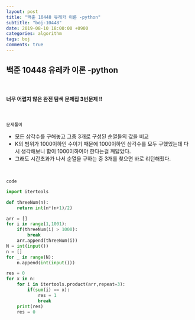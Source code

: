 ```yaml
---
layout: post
title: "백준 10448 유레카 이론 -python"
subtitle: "boj-10448"
date: 2019-08-10 18:00:00 +0900
categories: algorithm
tags: boj
comments: true
---
```


## 백준 10448 유레카 이론 -python

<br>

#### 너무 어렵지 않은 완전 탐색 문제집 3번문제 !!

<br>

`문제풀이`

- 모든 삼각수를 구해놓고 그중 3개로 구성된 순열들의 값을 비교
- K의 범위가 1000이하인 수이기 때문에 1000이하인 삼각수를 모두 구했었는데 다시 생각해보니 합이 1000이하여야 한다는걸 깨닳았다.
- 그래도 시간초과가 나서 순열을 구하는 중 3개를 찾으면 바로 리턴해줬다.

<br>

`code`

```python
import itertools

def threeNum(n):
    return int(n*(n+1)/2)

arr = []
for i in range(1,1001):
    if(threeNum(i) > 1000):
        break
    arr.append(threeNum(i))
N = int(input())
n = []
for _ in range(N):
    n.append(int(input()))

res = 0
for x in n:
    for i in itertools.product(arr,repeat=3):
        if(sum(i) == x):
            res = 1
            break
    print(res)
    res = 0
```